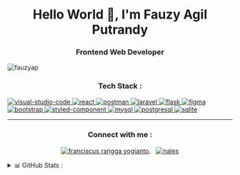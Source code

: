 <h1 align="center">Hello World 👋, I'm Fauzy Agil Putrandy</h1>
<h3 align="center">Frontend Web Developer</h3>

<p align="left"> 
    <img src="https://komarev.com/ghpvc/?username=fauzyap&label=Profile%20views&color=0e75b6&style=flat" alt="fauzyap" /> 
</p>


<h3 align="center">Tech Stack :</h3>

<!-- language/tool/framework stack -->
<a href="https://code.visualstudio.com/" target="_blank"> 
  <img src="https://img.shields.io/badge/Visual%20Studio%20Code-0078d7.svg?style=for-the-badge&logo=visual-studio-code&logoColor=white" alt="visual-studio-code"/> 
</a> 
<a href="https://vuejs.org/" target="_blank"> 
  <img src="https://img.shields.io/badge/react-%2320232a.svg?style=for-the-badge&logo=react&logoColor=%2361DAFB" alt="react"/> 
</a> 
<a href="https://www.postman.com/" target="_blank"> 
  <img src="https://img.shields.io/badge/Postman-FF6C37?style=for-the-badge&logo=postman&logoColor=white" alt="postman"/> 
</a> 
<a href="https://laravel.com/" target="_blank"> 
  <img src="https://img.shields.io/badge/laravel-%23FF2D20.svg?style=for-the-badge&logo=laravel&logoColor=white" alt="laravel"/> 
</a> 
<a href="https://flask.palletsprojects.com" target="_blank"> 
  <img src="https://img.shields.io/badge/flask-%23000.svg?style=for-the-badge&logo=flask&logoColor=white" alt="flask"/> 
</a> 
<!-- <a href="https://expressjs.com/" target="_blank"> 
  <img src="https://img.shields.io/badge/Express.js-000000?style=for-the-badge&logo=express&logoColor=white" alt="expressjs"/> 
</a>  -->

<!-- design stack -->
<a href="https://www.figma.com/" target="_blank"> 
  <img src="https://img.shields.io/badge/figma-%23F24E1E.svg?style=for-the-badge&logo=figma&logoColor=white" alt="figma"/>
</a> 
<a href="https://getbootstrap.com" target="_blank"> 
  <img src="https://img.shields.io/badge/Bootstrap-563D7C?style=for-the-badge&logo=bootstrap&logoColor=white" alt="bootstrap"/>
</a> 
<a href="https://styled-components.com/" target="_blank"> 
  <img src="https://img.shields.io/badge/styled--components-DB7093?style=for-the-badge&logo=styled-components&logoColor=white" alt="styled-component"/>
</a> 

<!-- database stack -->
<a href="https://www.mysql.com/" target="_blank"> 
  <img src="https://img.shields.io/badge/mysql-%2300f.svg?style=for-the-badge&logo=mysql&logoColor=white" alt="mysql"/>
</a>
<a href="https://www.postgresql.org/" target="_blank"> 
  <img src="https://img.shields.io/badge/PostgreSQL-316192?style=for-the-badge&logo=postgresql&logoColor=white" alt="postgresql"/>
</a>
<a href="https://www.sqlite.org/index.html" target="_blank"> 
  <img src="https://img.shields.io/badge/sqlite-%2307405e.svg?style=for-the-badge&logo=sqlite&logoColor=white" alt="sqlite"/>
</a>
<!-- <a href="https://www.mongodb.com/" target="_blank"> 
  <img src="https://img.shields.io/badge/MongoDB-4EA94B?style=for-the-badge&logo=mongodb&logoColor=white" alt="mongodb"/>
</a> -->


<hr/>

<h3 align="center">Connect with me :</h3>

<!-- social media -->
<p align="center">
  <a href="https://www.linkedin.com/in/franciscusranggayogianto/" target="_blank">
    <img align="center" src="https://img.shields.io/badge/LinkedIn-0077B5?style=for-the-badge&logo=linkedin&logoColor=white" alt="franciscus rangga yogianto"/>
  </a>&nbsp;&nbsp;
  <a href="https://discordapp.com/users/440819706283425794/" target="_blank">
    <img align="center" src="https://img.shields.io/badge/Discord-7289DA?style=for-the-badge&logo=discord&logoColor=white" alt="nales"/>
  </a>
  <!-- <a href="" target="_blank">
    <img align="center" src="https://img.shields.io/badge/Instagram-%23E4405F.svg?style=for-the-badge&logo=Instagram&logoColor=white" alt="franciscus rangga yogianto"/>
  </a> -->
</p>

<!-- statistic -->
<details> 
  <summary>📊 GitHub Stats :</summary>
  <a href="https://github.com/anuraghazra/github-readme-stats"><img alt="franggay github stats" src="https://github-readme-stats.vercel.app/api?username=franggay&show_icons=true&locale=en" height="192px"/></a>
  <a href="https://github.com/anuraghazra/github-readme-stats"><img alt="franggay top languages" src="https://github-readme-stats.vercel.app/api/top-langs?username=franggay&show_icons=true&locale=en&layout=compact" alt="franggay" height="192px"/></a>
</details>
